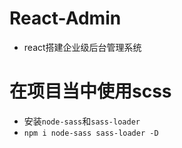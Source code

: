 # React-Admin
- react搭建企业级后台管理系统

# 在项目当中使用scss
- 安装`node-sass`和`sass-loader`
- `npm i node-sass sass-loader -D`
